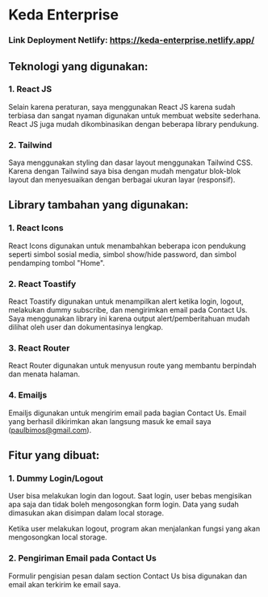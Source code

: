 # Keda Enterprise

### Link Deployment Netlify: https://keda-enterprise.netlify.app/

## Teknologi yang digunakan:

### 1. React JS
Selain karena peraturan, saya menggunakan React JS karena sudah terbiasa dan sangat nyaman digunakan untuk membuat website sederhana. React JS juga mudah dikombinasikan dengan beberapa library pendukung.
### 2. Tailwind
Saya menggunakan styling dan dasar layout menggunakan Tailwind CSS. Karena dengan Tailwind saya bisa dengan mudah mengatur blok-blok layout dan menyesuaikan dengan berbagai ukuran layar (responsif).

## Library tambahan yang digunakan:

### 1. React Icons
React Icons digunakan untuk menambahkan beberapa icon pendukung seperti simbol sosial media, simbol show/hide password, dan simbol pendamping tombol "Home".
### 2. React Toastify
React Toastify digunakan untuk menampilkan alert ketika login, logout, melakukan dummy subscribe, dan mengirimkan email pada Contact Us. Saya menggunakan library ini karena output alert/pemberitahuan mudah dilihat oleh user dan dokumentasinya lengkap.
### 3. React Router
React Router digunakan untuk menyusun route yang membantu berpindah dan menata halaman.
### 4. Emailjs
Emailjs digunakan untuk mengirim email pada bagian Contact Us. Email yang berhasil dikirimkan akan langsung masuk ke email saya (paulbimos@gmail.com).

## Fitur yang dibuat:

### 1. Dummy Login/Logout
User bisa melakukan login dan logout. Saat login, user bebas mengisikan apa saja dan tidak boleh mengosongkan form login. Data yang sudah dimasukan akan disimpan dalam local storage.

Ketika user melakukan logout, program akan menjalankan fungsi yang akan mengosongkan local storage.

### 2. Pengiriman Email pada Contact Us
Formulir pengisian pesan dalam section Contact Us bisa digunakan dan email akan terkirim ke email saya.